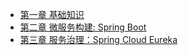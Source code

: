 * [第一章 基础知识](chapter1/README.md)
* [第二章 微服务构建: Spring Boot](chapter2/README.md)
* [第三章 服务治理：Spring Cloud Eureka](chapter3/README.md)